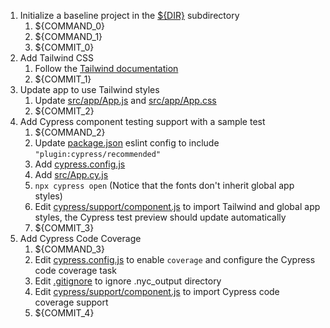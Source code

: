 1. Initialize a baseline project in the [${DIR}](.) subdirectory
   1. ${COMMAND_0}
   2. ${COMMAND_1}
   3. ${COMMIT_0}
2. Add Tailwind CSS
   1. Follow the [Tailwind documentation](https://tailwindcss.com/docs/guides/create-react-app)
   2. ${COMMIT_1}
3. Update app to use Tailwind styles
   1. Update [src/app/App.js](src/app/App.js) and [src/app/App.css](src/app/App.css)
   2. ${COMMIT_2}
4. Add Cypress component testing support with a sample test
   1. ${COMMAND_2}
   2. Update [package.json](package.json) eslint config to include `"plugin:cypress/recommended"`
   3. Add [cypress.config.js](cypress.config.js)
   4. Add [src/App.cy.js](src/App.cy.js)
   5. `npx cypress open` (Notice that the fonts don't inherit global app styles)
   6. Edit [cypress/support/component.js](cypress/support/component.js) to import Tailwind and global app styles, the Cypress test preview should update automatically
   7. ${COMMIT_3}
4. Add Cypress Code Coverage
   1. ${COMMAND_3}
   2. Edit [cypress.config.js](cypress.config.js) to enable `coverage` and configure the Cypress code coverage task
   3. Edit [.gitignore](.gitignore) to ignore .nyc_output directory
   4. Edit [cypress/support/component.js](cypress/support/component.js) to import Cypress code coverage support
   5. ${COMMIT_4}